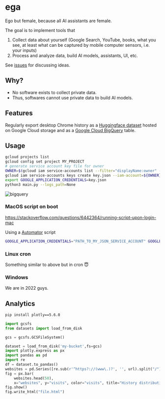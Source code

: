 # ega

Ego but female, because all AI assistants are female.

The goal is to implement tools that

1. Collect data about yourself (Google Search, YouTube, books, what you see, at least what can be captured by mobile computer sensors, i.e. your inputs)
2. Process and analyze data, build AI models, assistants, UI, etc.

See [issues](https://github.com/louis030195/ega/issues) for discussing ideas.

## Why?

- No software exists to collect private data.
- Thus, softwares cannot use private data to build AI models.

## Features

Regularly export desktop Chrome history as a [Huggingface dataset](https://huggingface.co/datasets) hosted on Google Cloud storage and as a [Google Cloud BigQuery](https://cloud.google.com/bigquery) table.

## Usage

```bash
gcloud projects list
gcloud config set project MY_PROJECT
# generate service account key file for owner
OWNER=$(gcloud iam service-accounts list --filter="displayName:owner" --format="value(email)")
gcloud iam service-accounts keys create key.json --iam-account=${OWNER}
export GOOGLE_APPLICATION_CREDENTIALS=key.json
python3 main.py --logs_path=None
```

![bigquery](docs/bigquery.png)

### MacOS script on boot

https://stackoverflow.com/questions/6442364/running-script-upon-login-mac

Using a [Automator](https://support.apple.com/en-au/guide/automator/welcome/mac) script

```bash
GOOGLE_APPLICATION_CREDENTIALS="PATH_TO_MY_JSON_SERVICE_ACCOUNT" GOOGLE_CLOUD_PROJECT="MY_GCP_PROJECT" PATH_TO_MY_VIRTUALENV_BIN/python3 PATH_TO_MY_EGA_DIR/main.py --bucket_name="MY_BUCKET" &> PATH_TO_LOGS/ega.log
```

### Linux cron

Something similar to above but in cron 😇

### Windows

We are in 2022 guys.

## Analytics

```bash
pip install plotly==5.6.0
```

```python
import gcsfs
from datasets import load_from_disk

gcs = gcsfs.GCSFileSystem() 

dataset = load_from_disk('my-bucket',fs=gcs)  
import plotly.express as px
import pandas as pd
import re
df = dataset.to_pandas()
websites = pd.Series([re.sub(r'^https?://(www\.)?', '', url).split("/")[0] for url in df['url']]).value_counts().rename_axis('websites').reset_index(name='visits')
fig = px.bar(
    websites.head(50),
    x="websites", y="visits", color="visits", title="History distribution")
fig.show()
fig.write_html("file.html")
```
